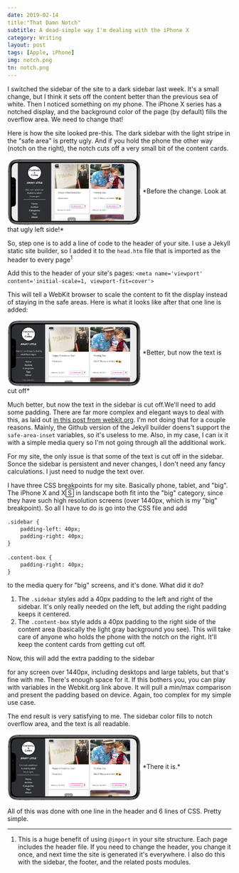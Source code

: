 ```yaml
---
date: 2019-02-14
title:"That Damn Notch"
subtitle: A dead-simple way I'm dealing with the iPhone X
category: Writing
layout: post
tags: [Apple, iPhone]
img: notch.png
tn: notch.png
---
```


I switched the sidebar of the site to a dark sidebar last week. It's a small change, but I think it sets off the content better than the previous sea of white. Then I noticed something on my phone. The iPhone X series has a notched display, and the background color of the page (by default) fills the overflow area. We need to change that!<!-- more -->

Here is how the site looked pre-this. The dark sidebar with the light stripe in the "safe area" is pretty ugly. And if you hold the phone the other way (notch on the right), the notch cuts off a very small bit of the content cards.

<img src="/assets/img/post/notch/before.png" align="center" width="300">
*Before the change. Look at that ugly left side!*

So, step one is to add a line of code to the header of your site. I use a Jekyll static site builder, so I added it to the `head.htm` file that is imported as the header to every page<sup>1</sup> 

Add this to the header of your site's pages:
`<meta name='viewport' content='initial-scale=1, viewport-fit=cover'>`

This will tell a WebKit browser to scale the content to fit the display instead of staying in the safe areas. Here is what it looks like after that one line is added:


<img src="/assets/img/post/notch/during.png" align="center" width="300">
*Better, but now the text is cut off*

Much better, but now the text in the sidebar is cut off.We'll need to add some padding. There are far more complex and elegant ways to deal with this, as laid out [in this post from webkit.org][1]. I'm not doing that for a couple reasons. Mainly, the Github version of the Jekyll builder doens't support the `safe-area-inset` variables, so it's useless to me. Also, in my case, I can ix it with a simple media query so I'm not going through all the additional work.

For my site, the only issue is that some of the text is cut off in the sidebar. Sonce the sidebar is persistent and never changes, I don't need any fancy calculations. I just need to nudge the text over. 

I have three CSS breakpoints for my site. Basically phone, tablet, and "big". The iPhone X and X🅂 in landscape both fit into the "big" category, since they have such high resolution screens (over 1440px, which is my "big" breakpoint). So all I have to do is go into the CSS file and add

```
.sidebar {
    padding-left: 40px;
	padding-right: 40px;
}

.content-box {
	padding-right: 40px;
}

```

to the media query for "big" screens, and it's done. What did it do?
 1. The `.sidebar` styles add a 40px padding to the left and right of the sidebar. It's only really needed on the left, but adding the right padding keeps it centered.
 2. The `.content-box` style adds a 40px padding to the right side of the content area (basically the light gray background you see). This will take care of anyone who holds the phone with the notch on the right. It'll keep the content cards from getting cut off.  

Now, this will add the extra padding to the sidebar <div> for any screen over 1440px, including desktops and large tablets, but that's fine with me. There's enough space for it. If this bothers you, you can play with variables in the Webkit.org link above. It will pull a min/max comparison and present the padding based on device. Again, too complex for my simple use case.

The end result is very satisfying to me. The sidebar color fills to notch overflow area, and the text is all readable. 

<img src="/assets/img/post/notch/after.png" align="center" width="300">
*There it is.*

All of this was done with one line in the header and 6 lines of CSS. Pretty simple.


---

1. This is a huge benefit of using `@import` in your site structure. Each page includes the header file. If you need to change the header, you change it once, and next time the site is generated it's everywhere. I also do this with the sidebar, the footer, and the related posts modules.


[1]: https://webkit.org/blog/7929/designing-websites-for-iphone-x/